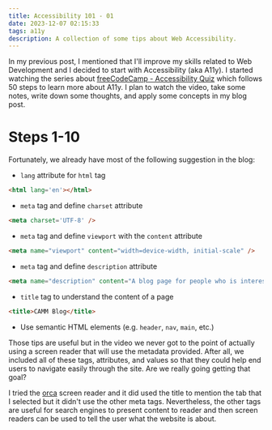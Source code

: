 ```yaml
---
title: Accessibility 101 - 01
date: 2023-12-07 02:15:33
tags: a11y
description: A collection of some tips about Web Accessibility.
---
```


In my previous post, I mentioned that I'll improve my skills related to Web Development and I decided to start with Accessibility (aka A11y).
I started watching the series about [freeCodeCamp - Accessibility Quiz][yt-series] which follows 50 steps to learn more about A11y. I plan
to watch the video, take some notes, write down some thoughts, and apply some concepts in my blog post.

# Steps 1-10

Fortunately, we already have most of the following suggestion in the blog:

* `lang` attribute for `html` tag

```html
<html lang='en'></html>
```

* `meta` tag and define `charset` attribute

```html
<meta charset='UTF-8' />
```

* `meta` tag and define `viewport` with the `content` attribute

```html
<meta name="viewport" content="width=device-width, initial-scale" />
```

* `meta` tag and define `description` attribute

```html
<meta name="description" content="A blog page for people who is interested in programming.">
```

* `title` tag to understand the content of a page

```html
<title>CAMM Blog</title>
```

* Use semantic HTML elements (e.g. `header`, `nav`, `main`, etc.)

Those tips are useful but in the video we never got to the point of actually using a screen reader that will use the metadata provided.
After all, we included all of these tags, attributes, and values so that they could help end users to navigate easily through the site.
Are we really going getting that goal?

I tried the [orca][orca] screen reader and it did used the title to mention the tab that I selected but it didn't use the other meta tags.
Nevertheless, the other tags are useful for search engines to present content to reader and then screen readers can be used to tell the
user what the website is about.

[yt-series]: https://www.youtube.com/watch?v=Gtc-VMge8ws&list=PL-oQHiI7AbyTKjktowWsj1qy-OH2MoTMX
[orca]: https://wiki.gnome.org/Projects/Orca
